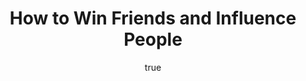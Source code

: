 ---
title: "How to Win Friends and Influence People"
bookCover: "/assets/book-covers/how-to-win-friends-and-influence-people.jpg"
slug: "how-to-win-friends-and-influence-people"
bookAuthor: "Dale Carnegie"
rating: 10
done: false
amazonLink: ""
author:
  name: Rico Trebeljahr
  picture: "/assets/blog/profile.jpeg"
---